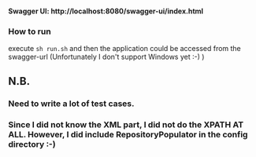 #### Swagger UI: http://localhost:8080/swagger-ui/index.html

### How to run
execute `sh run.sh` and then the application could be accessed from the swagger-url (Unfortunately I don't support Windows yet :-) )


## N.B.
### Need to write a lot of test cases.
### Since I did not know the XML part, I did not do the XPATH AT ALL. However, I did include RepositoryPopulator in the config directory :-)